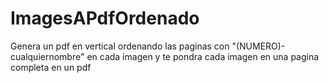 # ImagesAPdfOrdenado
Genera un pdf en vertical ordenando las paginas con "(NUMERO)-cualquiernombre" en cada imagen y te pondra cada imagen en una pagina completa en un pdf 
